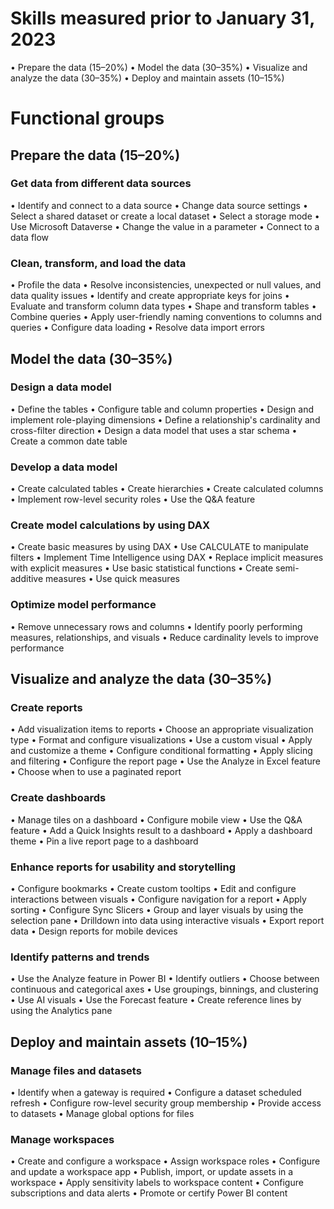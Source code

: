 # Skills measured prior to January 31, 2023 
• Prepare the data (15–20%) 
• Model the data (30–35%) 
• Visualize and analyze the data (30–35%) 
• Deploy and maintain assets (10–15%) 

# Functional groups 

## Prepare the data (15–20%) 
### Get data from different data sources
• Identify and connect to a data source 
• Change data source settings 
• Select a shared dataset or create a local dataset 
• Select a storage mode 
• Use Microsoft Dataverse 
• Change the value in a parameter 
• Connect to a data flow 

### Clean, transform, and load the data 
• Profile the data 
• Resolve inconsistencies, unexpected or null values, and data quality issues 
• Identify and create appropriate keys for joins 
• Evaluate and transform column data types 
• Shape and transform tables 
• Combine queries 
• Apply user-friendly naming conventions to columns and queries 
• Configure data loading 
• Resolve data import errors 

## Model the data (30–35%) 
### Design a data model 
• Define the tables 
• Configure table and column properties 
• Design and implement role-playing dimensions 
• Define a relationship's cardinality and cross-filter direction 
• Design a data model that uses a star schema 
• Create a common date table 

### Develop a data model 
• Create calculated tables 
• Create hierarchies 
• Create calculated columns 
• Implement row-level security roles 
• Use the Q&A feature 

### Create model calculations by using DAX 
• Create basic measures by using DAX 
• Use CALCULATE to manipulate filters 
• Implement Time Intelligence using DAX 
• Replace implicit measures with explicit measures 
• Use basic statistical functions 
• Create semi-additive measures 
• Use quick measures 

### Optimize model performance 
• Remove unnecessary rows and columns 
• Identify poorly performing measures, relationships, and visuals 
• Reduce cardinality levels to improve performance 

## Visualize and analyze the data (30–35%) 
### Create reports 
• Add visualization items to reports 
• Choose an appropriate visualization type 
• Format and configure visualizations 
• Use a custom visual 
• Apply and customize a theme 
• Configure conditional formatting 
• Apply slicing and filtering 
• Configure the report page 
• Use the Analyze in Excel feature 
• Choose when to use a paginated report 

### Create dashboards 
• Manage tiles on a dashboard 
• Configure mobile view 
• Use the Q&A feature 
• Add a Quick Insights result to a dashboard 
• Apply a dashboard theme 
• Pin a live report page to a dashboard 

### Enhance reports for usability and storytelling 
• Configure bookmarks 
• Create custom tooltips 
• Edit and configure interactions between visuals 
• Configure navigation for a report 
• Apply sorting 
• Configure Sync Slicers 
• Group and layer visuals by using the selection pane 
• Drilldown into data using interactive visuals 
• Export report data 
• Design reports for mobile devices 

### Identify patterns and trends 
• Use the Analyze feature in Power BI 
• Identify outliers 
• Choose between continuous and categorical axes 
• Use groupings, binnings, and clustering 
• Use AI visuals 
• Use the Forecast feature 
• Create reference lines by using the Analytics pane 

## Deploy and maintain assets (10–15%) 
### Manage files and datasets 
• Identify when a gateway is required 
• Configure a dataset scheduled refresh 
• Configure row-level security group membership 
• Provide access to datasets 
• Manage global options for files 

### Manage workspaces 
• Create and configure a workspace 
• Assign workspace roles 
• Configure and update a workspace app 
• Publish, import, or update assets in a workspace 
• Apply sensitivity labels to workspace content 
• Configure subscriptions and data alerts 
• Promote or certify Power BI content 